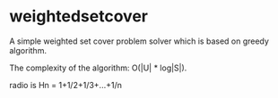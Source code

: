 weightedsetcover
================

A simple weighted set cover problem solver which is based on greedy algorithm. 

The complexity of the algorithm: O(|U| * log|S|).

radio is Hn = 1+1/2+1/3+...+1/n

